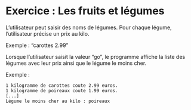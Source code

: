 # Exercice : Les fruits et légumes

L’utilisateur peut saisir des noms de légumes. Pour chaque légume, l’utilisateur précise un prix au kilo.

Exemple : “carottes 2.99”

Lorsque l’utilisateur saisit la valeur “go”, le programme affiche la liste des légumes avec leur prix ainsi que le légume le moins cher.

Exemple :
```
1 kilogramme de carottes coute 2.99 euros.  
1 kilogramme de poireaux coute 1.99 euros.
[...]
Légume le moins cher au kilo : poireaux
```
